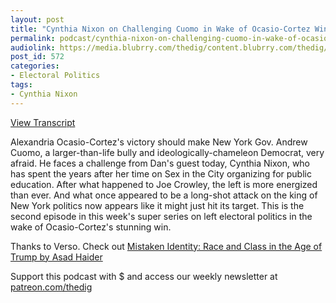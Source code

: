 ```yaml
---
layout: post
title: "Cynthia Nixon on Challenging Cuomo in Wake of Ocasio-Cortez Win"
permalink: podcast/cynthia-nixon-on-challenging-cuomo-in-wake-of-ocasio-cortez-win/
audiolink: https://media.blubrry.com/thedig/content.blubrry.com/thedig/The_Dig_-_EP_128_-_Nixon.mp3
post_id: 572
categories: 
- Electoral Politics
tags: 
- Cynthia Nixon
---
```


[View Transcript](https://www.jacobinmag.com/2018/07/cynthia-nixon-interview-cuomo-new-york-governor)


Alexandria Ocasio-Cortez's victory should make New York Gov. Andrew Cuomo, a larger-than-life bully and ideologically-chameleon Democrat, very afraid. He faces a challenge from Dan's guest today, Cynthia Nixon, who has spent the years after her time on Sex in the City organizing for public education. After what happened to Joe Crowley, the left is more energized than ever. And what once appeared to be a long-shot attack on the king of New York politics now appears like it might just hit its target. This is the second episode in this week's super series on left electoral politics in the wake of Ocasio-Cortez's stunning win.

Thanks to Verso. Check out [Mistaken Identity: Race and Class in the Age of Trump by Asad Haider](versobooks.com/books/2716-mistaken-identity)

Support this podcast with $ and access our weekly newsletter at [patreon.com/thedig](http://www.patreon.com/TheDig) 
